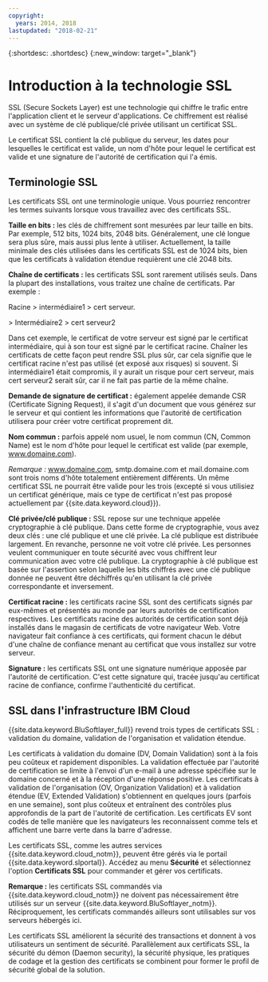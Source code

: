 ```yaml
---
copyright:
  years: 2014, 2018
lastupdated: "2018-02-21"
---
```


{:shortdesc: .shortdesc}
{:new_window: target="_blank"}

# Introduction à la technologie SSL

SSL (Secure Sockets Layer) est une technologie qui chiffre le trafic entre l'application client et le serveur d'applications. Ce chiffrement est réalisé avec un système de clé publique/clé privée utilisant un certificat SSL.


Le certificat SSL contient la clé publique du serveur, les dates pour lesquelles le certificat est valide, un nom d'hôte pour lequel le certificat est valide et une signature de l'autorité de certification qui l'a émis.


## Terminologie SSL

Les certificats SSL ont une terminologie unique. Vous pourriez rencontrer les termes suivants lorsque vous travaillez avec des certificats SSL.

**Taille en bits :** les clés de chiffrement sont mesurées par leur taille en bits. Par exemple, 512 bits, 1024 bits, 2048 bits.
Généralement, une clé longue sera plus sûre, mais aussi plus lente à utiliser. Actuellement, la taille minimale des clés utilisées dans les certificats SSL est de 1024 bits, bien que les certificats à validation étendue requièrent une clé 2048 bits.


**Chaîne de certificats :** les certificats SSL sont rarement utilisés seuls. Dans la plupart des installations, vous traitez une chaîne de certificats. Par
exemple :

  Racine > intermédiaire1 > cert serveur.

  \> Intermédiaire2 > cert serveur2

Dans cet exemple, le certificat de votre serveur est signé par le certificat
intermédiaire, qui à son tour est signé par le certificat racine. Chaîner les certificats de cette façon peut rendre SSL plus sûr, car cela signifie que le
certificat racine n'est pas utilisé (et exposé aux risques) si souvent. Si intermédiaire1 était compromis, il y aurait un risque pour cert serveur, mais cert serveur2 serait sûr, car il ne fait pas partie de la même chaîne.


**Demande de signature de certificat :** également appelée demande CSR (Certificate Signing Request), il s'agit d'un document que vous générez sur le serveur et qui contient les informations que l'autorité de certification utilisera pour créer votre certificat proprement dit.


**Nom commun :** parfois appelé nom usuel, le nom commun (CN, Common Name) est le nom d'hôte pour lequel le certificat est valide (par exemple, www.domaine.com).  

*Remarque :* www.domaine.com, smtp.domaine.com et mail.domaine.com sont trois noms d'hôte totalement entièrement différents. Un même certificat SSL ne pourrait être valide pour les trois (excepté si vous utilisiez un certificat générique, mais ce type de certificat n'est pas proposé actuellement par {{site.data.keyword.cloud}}).


**Clé privée/clé publique :** SSL repose sur une technique appelée cryptographie à clé publique.
Dans cette forme de cryptographie, vous avez
deux clés : une clé publique et une clé privée. La clé publique est distribuée largement. En revanche, personne ne voit votre clé privée. Les personnes veulent communiquer en toute sécurité avec vous chiffrent leur communication avec votre clé publique.
La cryptographie à clé publique est basée sur l'assertion selon laquelle les bits chiffrés avec une clé publique donnée ne peuvent être déchiffrés qu'en utilisant la clé privée correspondante et inversement.


**Certificat racine :** les certificats racine SSL sont des certificats signés par eux-mêmes et présentés au monde par leurs autorités de certification respectives.
Les certificats racine des autorités de certification sont déjà installés dans le magasin de certificats de votre navigateur Web.
Votre navigateur fait confiance à ces certificats, qui forment chacun le début d'une
chaîne de confiance menant au certificat que vous installez sur votre serveur.

**Signature :** les certificats SSL ont une signature numérique apposée par l'autorité de certification.
C'est cette signature qui, tracée jusqu'au certificat racine de confiance, confirme
l'authenticité du certificat.

## SSL dans l'infrastructure IBM Cloud

{{site.data.keyword.BluSoftlayer_full}} revend trois types de certificats SSL : validation du domaine,
validation de l'organisation et validation étendue. 

Les certificats à validation du domaine (DV, Domain Validation) sont à la fois peu coûteux et
rapidement disponibles. La validation effectuée par l'autorité de certification se limite à l'envoi d'un e-mail à une adresse spécifiée sur le domaine concerné et à la réception d'une réponse positive.
Les certificats à validation de l'organisation (OV, Organization Validation) et à validation étendue (EV, Extended Validation) s'obtiennent en quelques jours (parfois en une semaine), sont plus coûteux et entraînent des contrôles plus approfondis de la part de l'autorité de certification.
Les certificats EV sont codés de telle manière que les navigateurs les reconnaissent comme tels et affichent une barre verte dans la barre d'adresse.
 

Les certificats SSL, comme les autres services {{site.data.keyword.cloud_notm}}, peuvent être
gérés via le portail {{site.data.keyword.slportal}}. Accédez au menu **Sécurité** et sélectionnez l'option **Certificats SSL** pour commander et gérer vos certificats.
  

**Remarque :** les certificats SSL commandés via {{site.data.keyword.cloud_notm}} ne doivent pas nécessairement être utilisés sur un serveur {{site.data.keyword.BluSoftlayer_notm}}.
Réciproquement, les certificats commandés ailleurs sont utilisables sur vos serveurs hébergés ici.


Les certificats SSL améliorent la sécurité des transactions et donnent à vos utilisateurs un sentiment de sécurité.
Parallèlement aux certificats SSL, la sécurité du démon (Daemon security), la sécurité
physique, les pratiques de codage et la gestion des certificats se combinent pour former
le profil de sécurité global de la solution.
